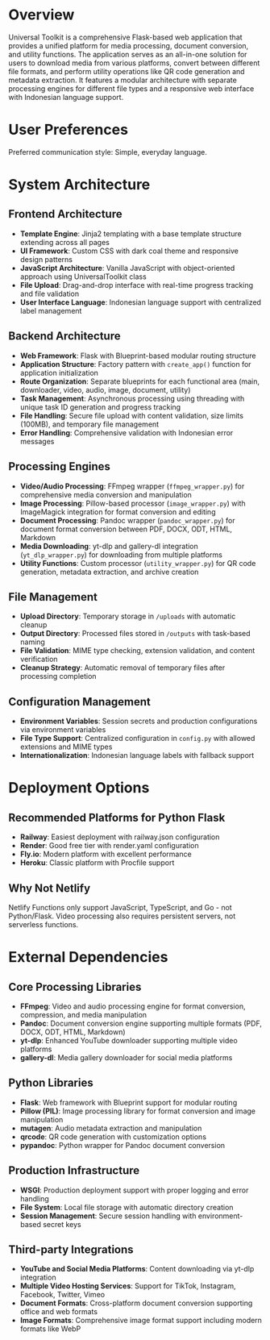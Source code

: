 # Overview

Universal Toolkit is a comprehensive Flask-based web application that provides a unified platform for media processing, document conversion, and utility functions. The application serves as an all-in-one solution for users to download media from various platforms, convert between different file formats, and perform utility operations like QR code generation and metadata extraction. It features a modular architecture with separate processing engines for different file types and a responsive web interface with Indonesian language support.

# User Preferences

Preferred communication style: Simple, everyday language.

# System Architecture

## Frontend Architecture
- **Template Engine**: Jinja2 templating with a base template structure extending across all pages
- **UI Framework**: Custom CSS with dark coal theme and responsive design patterns
- **JavaScript Architecture**: Vanilla JavaScript with object-oriented approach using UniversalToolkit class
- **File Upload**: Drag-and-drop interface with real-time progress tracking and file validation
- **User Interface Language**: Indonesian language support with centralized label management

## Backend Architecture
- **Web Framework**: Flask with Blueprint-based modular routing structure
- **Application Structure**: Factory pattern with `create_app()` function for application initialization
- **Route Organization**: Separate blueprints for each functional area (main, downloader, video, audio, image, document, utility)
- **Task Management**: Asynchronous processing using threading with unique task ID generation and progress tracking
- **File Handling**: Secure file upload with content validation, size limits (100MB), and temporary file management
- **Error Handling**: Comprehensive validation with Indonesian error messages

## Processing Engines
- **Video/Audio Processing**: FFmpeg wrapper (`ffmpeg_wrapper.py`) for comprehensive media conversion and manipulation
- **Image Processing**: Pillow-based processor (`image_wrapper.py`) with ImageMagick integration for format conversion and editing
- **Document Processing**: Pandoc wrapper (`pandoc_wrapper.py`) for document format conversion between PDF, DOCX, ODT, HTML, Markdown
- **Media Downloading**: yt-dlp and gallery-dl integration (`yt_dlp_wrapper.py`) for downloading from multiple platforms
- **Utility Functions**: Custom processor (`utility_wrapper.py`) for QR code generation, metadata extraction, and archive creation

## File Management
- **Upload Directory**: Temporary storage in `/uploads` with automatic cleanup
- **Output Directory**: Processed files stored in `/outputs` with task-based naming
- **File Validation**: MIME type checking, extension validation, and content verification
- **Cleanup Strategy**: Automatic removal of temporary files after processing completion

## Configuration Management
- **Environment Variables**: Session secrets and production configurations via environment variables
- **File Type Support**: Centralized configuration in `config.py` with allowed extensions and MIME types
- **Internationalization**: Indonesian language labels with fallback support

# Deployment Options

## Recommended Platforms for Python Flask
- **Railway**: Easiest deployment with railway.json configuration
- **Render**: Good free tier with render.yaml configuration  
- **Fly.io**: Modern platform with excellent performance
- **Heroku**: Classic platform with Procfile support

## Why Not Netlify
Netlify Functions only support JavaScript, TypeScript, and Go - not Python/Flask. Video processing also requires persistent servers, not serverless functions.

# External Dependencies

## Core Processing Libraries
- **FFmpeg**: Video and audio processing engine for format conversion, compression, and media manipulation
- **Pandoc**: Document conversion engine supporting multiple formats (PDF, DOCX, ODT, HTML, Markdown)
- **yt-dlp**: Enhanced YouTube downloader supporting multiple video platforms
- **gallery-dl**: Media gallery downloader for social media platforms

## Python Libraries
- **Flask**: Web framework with Blueprint support for modular routing
- **Pillow (PIL)**: Image processing library for format conversion and image manipulation
- **mutagen**: Audio metadata extraction and manipulation
- **qrcode**: QR code generation with customization options
- **pypandoc**: Python wrapper for Pandoc document conversion

## Production Infrastructure
- **WSGI**: Production deployment support with proper logging and error handling
- **File System**: Local file storage with automatic directory creation
- **Session Management**: Secure session handling with environment-based secret keys

## Third-party Integrations
- **YouTube and Social Media Platforms**: Content downloading via yt-dlp integration
- **Multiple Video Hosting Services**: Support for TikTok, Instagram, Facebook, Twitter, Vimeo
- **Document Formats**: Cross-platform document conversion supporting office and web formats
- **Image Formats**: Comprehensive image format support including modern formats like WebP